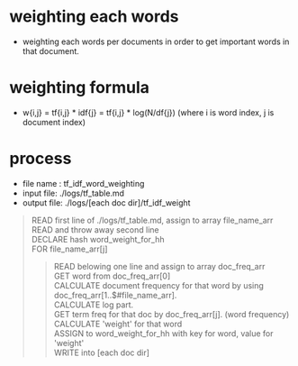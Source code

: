 # weighting each words
- weighting each words per documents in order to get important words in that document.

# weighting formula
- w{i,j} = tf{i,j} \* idf{j} = tf{i,j} \* log(N/df{j}) (where i is word index, j is document index)

# process
- file name : tf\_idf\_word\_weighting
- input file: ./logs/tf\_table.md                                                  
- output file: ./logs/[each doc dir]/tf\_idf\_weight                                     

> READ first line of ./logs/tf\_table.md, assign to array file\_name\_arr     
> READ and throw away second line                                             
> DECLARE hash word\_weight\_for\_hh                                          
> FOR file\_name\_arr[j]                                                      
> > READ belowing one line and assign to array doc\_freq\_arr                 
> > GET word from doc\_freq\_arr[0]                                           
> > CALCULATE document frequency for that word by using doc\_freq\_arr[1..$#file\_name\_arr].  
> > CALCULATE log part.                                                       
> > GET term freq for that doc by doc\_freq\_arr[j]. (word frequency)         
> > CALCULATE 'weight' for that word                                          
> > ASSIGN to word\_weight\_for\_hh with key for word, value for 'weight'     
> > WRITE into [each doc dir]



